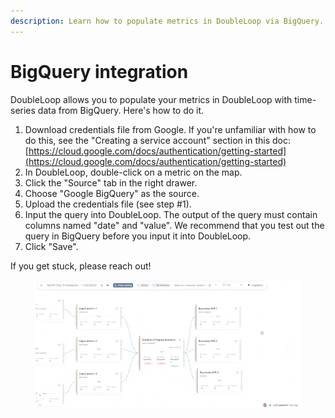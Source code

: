 ```yaml
---
description: Learn how to populate metrics in DoubleLoop via BigQuery.
---
```


# BigQuery integration

DoubleLoop allows you to populate your metrics in DoubleLoop with time-series data from BigQuery. Here's how to do it.

1. Download credentials file from Google. If you're unfamiliar with how to do this, see the "Creating a service account" section in this doc: [https://cloud.google.com/docs/authentication/getting-started](https://cloud.google.com/docs/authentication/getting-started)
2. In DoubleLoop, double-click on a metric on the map.
3. Click the "Source" tab in the right drawer.
4. Choose "Google BigQuery" as the source.
5. Upload the credentials file (see step #1).
6. Input the query into DoubleLoop. The output of the query must contain columns named "date" and "value". We recommend that you test out the query in BigQuery before you input it into DoubleLoop.
7. Click "Save".

If you get stuck, please reach out!

<figure><img src="../.gitbook/assets/image (4).png" alt=""><figcaption></figcaption></figure>
